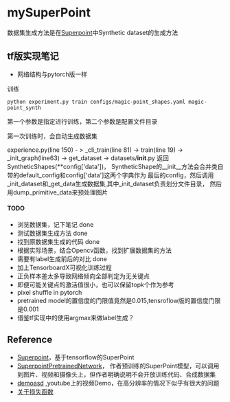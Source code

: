 # mySuperPoint
数据集生成方法是在[Superpoint](https://github.com/rpautrat/SuperPoint)中Synthetic dataset的生成方法

## tf版实现笔记
* 网络结构与pytorch版一样

训练
```shell
python experiment.py train configs/magic-point_shapes.yaml magic-point_synth
```
第一个参数是指定进行训练，第二个参数是配置文件目录

第一次训练时，会自动生成数据集

experience.py(line 150) - > _cli_train(line 81) 
-> train(line 19) -> _init_graph(line63)
-> get_dataset -> datasets/__init__.py 返回SyntheticShapes(**config['data'])，
SyntheticShape的__init__方法会合并类自带的default_config和config['data']这两个字典作为
最后的config，然后调用_init_dataset和_get_data生成数据集,其中_init_dataset负责划分文件目录，
然后用dump_primitive_data来预处理图片

#### TODO
* 浏览数据集，记下笔记 done
* 测试数据集生成方法 done
* 找到原数据集生成的代码 done
* 根据实际场景，结合Opencv函数，找到扩展数据集的方法
* 需要有label生成前后的对比 done
* 加上TensorboardX可视化训练过程
* 正负样本差太多导致网络倾向全部判定为无关键点
* 即便可能关键点的激活值很小，也可以保留topk个作为参考
* pixel shuffle in pytorch
* pretrained model的置信度的门限值竟然是0.015,tensroflow版的置信度门限是0.001
* 借鉴tf实现中的使用argmax来做label生成？

## Reference
* [Superpoint](https://github.com/rpautrat/SuperPoint)，基于tensorflow的SuperPoint
* [SuperpointPretrainedNetwork](https://github.com/MagicLeapResearch/SuperPointPretrainedNetwork)，
作者预训练的SuperPoint模型，可以调用到图片、视频和摄像头上，但作者明确说明不会开放训练代码、合成数据集
* [demoasd](https://www.youtube.com/watch?v=gtzxuET74Mk) ,youtube上的视频Demo，在高分辨率的情况下似乎有很大的问题
* [关于损失函数](https://zhuanlan.zhihu.com/p/54969632)